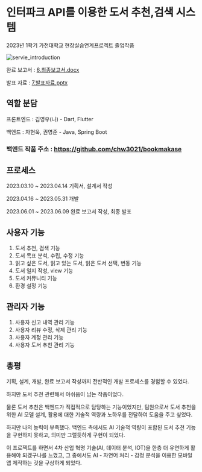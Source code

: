 # 인터파크 API를 이용한 도서 추천,검색 시스템 
2023년 1학기 가천대학교 현장실습연계프로젝트 졸업작품

![servie_introduction](https://github.com/user-attachments/assets/edba52de-1b45-4bd5-813c-d3bb6f3e95d3)

완료 보고서 : [6.최종보고서.docx](https://github.com/user-attachments/files/16632940/6.docx)

발표 자료 : [7.발표자료.pptx](https://github.com/user-attachments/files/16632912/7.pptx)



## 역할 분담
프론트엔드 : 김영우(나) - Dart, Flutter

백엔드 : 차현욱, 권영준 - Java, Spring Boot
### 백엔드 작품 주소 : https://github.com/chw3021/bookmakase

## 프로세스
2023.03.10 ~ 2023.04.14 기획서, 설계서 작성

2023.04.16 ~ 2023.05.31 개발 

2023.06.01 ~ 2023.06.09 완료 보고서 작성, 최종 발표

## 사용자 기능
1. 도서 추천, 검색 기능
2. 도서 목표 분석, 수립, 수정 기능
3. 읽고 싶은 도서, 읽고 있는 도서, 읽은 도서 선택, 변동 기능
4. 도서 일지 작성, view 기능
5. 도서 커뮤니티 기능
6. 환경 설정 기능

## 관리자 기능
1. 사용자 신고 내역 관리 기능
2. 사용자 리뷰 수정, 삭제 관리 기능 
3. 사용자 계정 관리 기능
4. 사용자 도서 추천 관리 기능

## 총평
기획, 설계, 개발, 완료 보고서 작성까지 전반적인 개발 프로세스를 경험할 수 있었다.

하지만 도서 추천 관련해서 아쉬움이 남는 작품이었다.

물론 도서 추천은 백엔드가 직접적으로 담당하는 기능이었지만, 팀원으로서 도서 추천을 위한 AI 모델 설계, 활용에 대한 기술적 역량과 노하우를 전달하여 도움을 주고 싶었다.

하지만 나의 능력이 부족했다. 백엔드 측에서도 AI 기술적 역량이 포함된 도서 추천 기능을 구현하지 못하고, 의미만 그럴듯하게 구현이 되었다.

이 프로젝트를 하면서 4차 산업 혁명 기술(AI, 데이터 분석, IOT)을 한층 더 유연하게 활용해야 되겠구나를 느꼈고, 그 중에서도 AI - 자연어 처리 - 감정 분석을 이용한 모바일 앱 제작하는 것을 구상하게 되었다.
